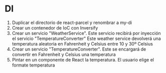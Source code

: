 # DI

1. Duplicar el directorio de react-parcel y renombrar a my-di
2. Crear un contenedor de IoC con Inversify
3. Crear un servicio "WeatherService". Este servicio recibirá por inyección el servicio "TemperatureConverter" Este weather service devolverá una temperatura aleatoria en Fahrenheit y Celsius entre 10 y 30º Celsius
3. Crear un servicio "TemperatureConverter". Este se encargará de convertir en Fahrenheit y Celsius una temperatura
4. Pintar en un componente de React la temperatura. El usuario elige el formate temperatura
